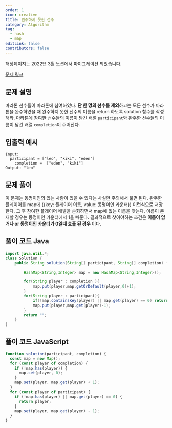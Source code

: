 ```yaml
---
order: 1
icon: creative
title: 완주하지 못한 선수
category: Algorithm
tag:
  - hash
  - map
editLink: false
contributors: false
---
```


해당페이지는 2022년 3월 노션에서 마이그레이션 되었습니다.

[문제 링크](https://programmers.co.kr/learn/courses/30/lessons/42576)

## 문제 설명

마라톤 선수들이 마라톤에 참여하였다. **단 한 명의 선수를 제외**하고는 모든 선수가 마라톤을 완주하였을 때 완주하지 못한 선수의 이름을 return 하도록 solution 함수를 작성해라.
마라톤에 참여한 선수들의 이름이 담긴 배열 `participant`와 완주한 선수들의 이름이 담긴 배열 `completion`이 주어진다.

## 입출력 예시

```
Input:
  participant = ["leo", "kiki", "eden"]
	completion =  ["eden", "kiki"]
Output: "leo"
```

## 문제 풀이

이 문제는 동명이인의 있는 사람이 있을 수 있다는 사실만 주의해서 풀면 된다. 완주한 플레이어를 map에 ({key: 플레이어 이름, value: 동명이인 카운터}) 이런식으로 저장 한다.
그 후 참여한 플레이어 배열을 순회하면서 map에 없는 이름을 찾는다. 이름이 존재할 경우는 동명이인 카운터에서 1을 빼준다. 결과적으로 찾아야하는 조건은 **이름이 없거나 or 동명이인 카운터가 0일때 호출 된 경우** 이다.

## 풀이 코드 Java

```java
import java.util.*;
class Solution {
    public String solution(String[] participant, String[] completion) {

        HashMap<String,Integer> map = new HashMap<String,Integer>();

        for(String player : completion ){
            map.put(player,map.getOrDefault(player,0)+1);
        }
        for(String player : participant){
            if(!map.containsKey(player) || map.get(player) == 0) return player;
            map.put(player,map.get(player)-1);
        }
        return "";
    }
}
```

## 풀이 코드 JavaScript

```js
function solution(participant, completion) {
  const map = new Map();
  for (const player of completion) {
    if (!map.has(player)) {
      map.set(player, 0);
    }
    map.set(player, map.get(player) + 1);
  }
  for (const player of participant) {
    if (!map.has(player) || map.get(player) == 0) {
      return player;
    }
    map.set(player, map.get(player) - 1);
  }
}
```

